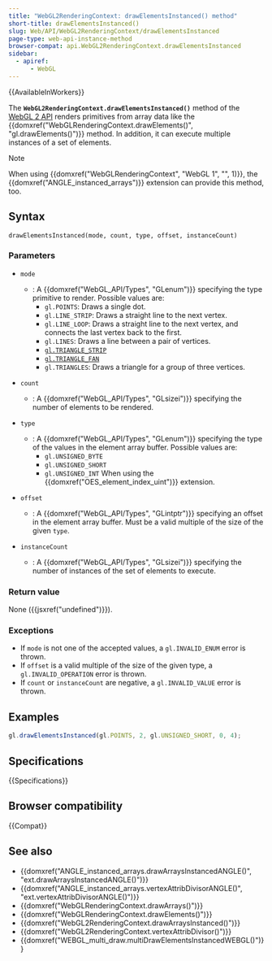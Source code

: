 ```yaml
---
title: "WebGL2RenderingContext: drawElementsInstanced() method"
short-title: drawElementsInstanced()
slug: Web/API/WebGL2RenderingContext/drawElementsInstanced
page-type: web-api-instance-method
browser-compat: api.WebGL2RenderingContext.drawElementsInstanced
sidebar:
  - apiref:
      - WebGL
---
```


{{AvailableInWorkers}}

The **`WebGL2RenderingContext.drawElementsInstanced()`** method
of the [WebGL 2 API](/en-US/docs/Web/API/WebGL_API) renders primitives from
array data like the {{domxref("WebGLRenderingContext.drawElements()", "gl.drawElements()")}} method. In addition, it can execute multiple instances of a set
of elements.

> [!NOTE]
> When using {{domxref("WebGLRenderingContext", "WebGL 1", "", 1)}}, the {{domxref("ANGLE_instanced_arrays")}} extension can provide this method,
> too.

## Syntax

```js-nolint
drawElementsInstanced(mode, count, type, offset, instanceCount)
```

### Parameters

- `mode`
  - : A {{domxref("WebGL_API/Types", "GLenum")}} specifying the type primitive to render. Possible values
    are:
    - `gl.POINTS`: Draws a single dot.
    - `gl.LINE_STRIP`: Draws a straight line to the next vertex.
    - `gl.LINE_LOOP`: Draws a straight line to the next vertex, and
      connects the last vertex back to the first.
    - `gl.LINES`: Draws a line between a pair of vertices.
    - [`gl.TRIANGLE_STRIP`](https://en.wikipedia.org/wiki/Triangle_strip)
    - [`gl.TRIANGLE_FAN`](https://en.wikipedia.org/wiki/Triangle_fan)
    - `gl.TRIANGLES`: Draws a triangle for a group of three vertices.

- `count`
  - : A {{domxref("WebGL_API/Types", "GLsizei")}} specifying the number of elements to be rendered.
- `type`
  - : A {{domxref("WebGL_API/Types", "GLenum")}} specifying the type of the values in the element array
    buffer. Possible values are:
    - `gl.UNSIGNED_BYTE`
    - `gl.UNSIGNED_SHORT`
    - `gl.UNSIGNED_INT` When using the {{domxref("OES_element_index_uint")}} extension.

- `offset`
  - : A {{domxref("WebGL_API/Types", "GLintptr")}} specifying an offset in the element array buffer. Must be
    a valid multiple of the size of the given `type`.
- `instanceCount`
  - : A {{domxref("WebGL_API/Types", "GLsizei")}} specifying the number of instances of the set of elements
    to execute.

### Return value

None ({{jsxref("undefined")}}).

### Exceptions

- If `mode` is not one of the accepted values, a
  `gl.INVALID_ENUM` error is thrown.
- If `offset` is a valid multiple of the size of the given type, a
  `gl.INVALID_OPERATION` error is thrown.
- If `count` or `instanceCount` are negative, a
  `gl.INVALID_VALUE` error is thrown.

## Examples

```js
gl.drawElementsInstanced(gl.POINTS, 2, gl.UNSIGNED_SHORT, 0, 4);
```

## Specifications

{{Specifications}}

## Browser compatibility

{{Compat}}

## See also

- {{domxref("ANGLE_instanced_arrays.drawArraysInstancedANGLE()", "ext.drawArraysInstancedANGLE()")}}
- {{domxref("ANGLE_instanced_arrays.vertexAttribDivisorANGLE()", "ext.vertexAttribDivisorANGLE()")}}
- {{domxref("WebGLRenderingContext.drawArrays()")}}
- {{domxref("WebGLRenderingContext.drawElements()")}}
- {{domxref("WebGL2RenderingContext.drawArraysInstanced()")}}
- {{domxref("WebGL2RenderingContext.vertexAttribDivisor()")}}
- {{domxref("WEBGL_multi_draw.multiDrawElementsInstancedWEBGL()")}}
